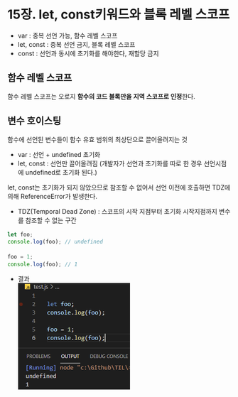 # 15장. let, const키워드와 블록 레벨 스코프

- var : 중복 선언 가능, 함수 레벨 스코프
- let, const : 중복 선언 금지, 블록 레벨 스코프
- const : 선언과 동시에 초기화를 해야한다, 재할당 금지

## 함수 레벨 스코프

함수 레벨 스코프는 오로지 **함수의 코드 블록만을 지역 스코프로 인정**한다.

## 변수 호이스팅

함수에 선언된 변수들이 함수 유효 범위의 최상단으로 끌어올려지는 것

- var : 선언 + undefined 초기화
- let, const : 선언만 끌어올려짐
  (개발자가 선언과 초기화를 따로 한 경우 선언시점에 undefined로 초기화 된다.)

let, const는 초기화가 되지 않았으므로 참조할 수 없어서 선언 이전에 호출하면 TDZ에 의해 ReferenceError가 발생한다.

- TDZ(Temporal Dead Zone) : 스코프의 시작 지점부터 초기화 시작지점까지 변수를 참조할 수 없는 구간

```js
let foo;
console.log(foo); // undefined

foo = 1;
console.log(foo); // 1
```

- 결과  
  ![Untitled](/images/TIL/Lang-Javascript/let-result.png)
